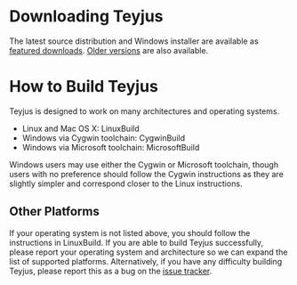 # Downloading Teyjus #

The latest source distribution and Windows installer are available as
[featured downloads](http://code.google.com/p/teyjus/downloads/list?q=label:Featured). [Older versions](http://code.google.com/p/teyjus/downloads/list) are also available.

# How to Build Teyjus #

Teyjus is designed to work on many architectures and operating systems.

  * Linux and Mac OS X: LinuxBuild
  * Windows via Cygwin toolchain: CygwinBuild
  * Windows via Microsoft toolchain: MicrosoftBuild

Windows users may use either the Cygwin or Microsoft toolchain, though users with no preference should follow the Cygwin instructions as they are slightly simpler and correspond closer to the Linux instructions.

## Other Platforms ##

If your operating system is not listed above, you should follow the instructions in LinuxBuild. If you are able to build Teyjus successfully, please report your operating system and architecture so we can expand the list of supported platforms. Alternatively, if you have any difficulty building Teyjus, please report this as a bug on the [issue tracker](http://code.google.com/p/teyjus/issues/entry).